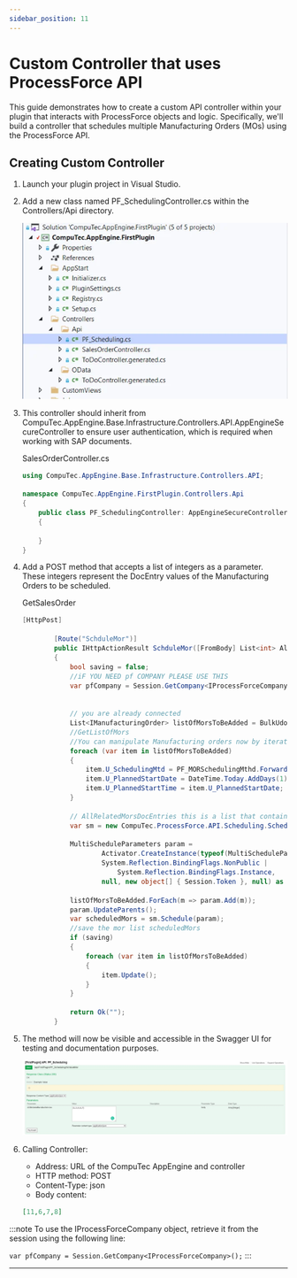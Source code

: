 ```yaml
---
sidebar_position: 11
---
```


# Custom Controller that uses ProcessForce API

This guide demonstrates how to create a custom API controller within your plugin that interacts with ProcessForce objects and logic. Specifically, we'll build a controller that schedules multiple Manufacturing Orders (MOs) using the ProcessForce API.

## Creating Custom Controller

1. Launch your plugin project in Visual Studio.
2. Add a new class named PF_SchedulingController.cs within the Controllers/Api directory.

    ![List](./media/custom-controller-pf-api/cc-pf-api-01.webp)
3. This controller should inherit from CompuTec.AppEngine.Base.Infrastructure.Controllers.API.AppEngineSecureController to ensure user authentication, which is required when working with SAP documents.

    SalesOrderController.cs

    ```csharp
    using CompuTec.AppEngine.Base.Infrastructure.Controllers.API;

    namespace CompuTec.AppEngine.FirstPlugin.Controllers.Api
    {
        public class PF_SchedulingController: AppEngineSecureController
        {

        }
    }
    ```

4. Add a POST method that accepts a list of integers as a parameter. These integers represent the DocEntry values of the Manufacturing Orders to be scheduled.

    GetSalesOrder

    ```csharp
    [HttpPost]

            [Route("SchduleMor")]
            public IHttpActionResult SchduleMor([FromBody] List<int> AllRelatedMorsDocEntries)
            {
                bool saving = false;
                //iF YOU NEED pf COMPANY PLEASE USE THIS
                var pfCompany = Session.GetCompany<IProcessForceCompany>();


                // you are already connected
                List<IManufacturingOrder> listOfMorsToBeAdded = BulkUdoConverter.GetBulkObjects<IManufacturingOrder, int>(Session.Token, ObjectTypes.ManufacturingOrder, AllRelatedMorsDocEntries);
                //GetListOfMors
                //You can manipulate Manufacturing orders now by iterating them and injest all the logic
                foreach (var item in listOfMorsToBeAdded)
                {
                    item.U_SchedulingMtd = PF_MORSchedulingMthd.Forward;
                    item.U_PlannedStartDate = DateTime.Today.AddDays(1);
                    item.U_PlannedStartTime = item.U_PlannedStartDate;
                }

                // AllRelatedMorsDocEntries this is a list that contains docentry of MORS to be scheduled on one run
                var sm = new CompuTec.ProcessForce.API.Scheduling.ScheduleManager(Session.Token);

                MultiScheduleParameters param =
                        Activator.CreateInstance(typeof(MultiScheduleParameters),
                        System.Reflection.BindingFlags.NonPublic |
                            System.Reflection.BindingFlags.Instance,
                        null, new object[] { Session.Token }, null) as MultiScheduleParameters;

                listOfMorsToBeAdded.ForEach(m => param.Add(m));
                param.UpdateParents();
                var scheduledMors = sm.Schedule(param);
                //save the mor list scheduledMors
                if (saving)
                {
                    foreach (var item in listOfMorsToBeAdded)
                    {
                        item.Update();
                    }
                }

                return Ok("");
            }
    ```

5. The method will now be visible and accessible in the Swagger UI for testing and documentation purposes.

    ![List](./media/custom-controller-pf-api/cc-pf-api-02.webp)
6. Calling Controller:

    - Address: URL of the CompuTec AppEngine and controller
    - HTTP method: POST
    - Content-Type: json
    - Body content:

    ```json
    [11,6,7,8]
    ```

:::note
To use the IProcessForceCompany object, retrieve it from the session using the following line:

`var pfCompany = Session.GetCompany<IProcessForceCompany>();`
:::

---
